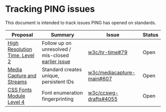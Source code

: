 Tracking PING issues
===

This document is intended to track issues PING has opened on standards.

| Proposal                            | Summary                                                   | Issue                           | Status |
| ----------------------------------- | --------------------------------------------------------- | ------------------------------- | ------ |
| [High Resolution Time, Level 2][1]  | Follow up on unresolved / mis-closed [earlier issue][2]   | [w3c/hr-time#79][3]             | Open   |
| [Media Capture and Streams][4]      | Standard creates unique, persistent IDs                   | [w3c/mediacapture-main#607][5]  | Open   |
| [CSS Fonts Module Level 4][6]       | Font enumeration fingerprinting                           | [w3c/ccswg-drafts#4055][7]      | Open   |

[1]: https://w3c.github.io/hr-time/
[2]: https://github.com/w3c/hr-time/issues/64
[3]: https://github.com/w3c/hr-time/issues/79
[4]: https://w3c.github.io/mediacapture-main/
[5]: https://github.com/w3c/mediacapture-main/issues/607
[6]: https://drafts.csswg.org/css-fonts/
[7]: https://github.com/w3c/csswg-drafts/issues/4055
